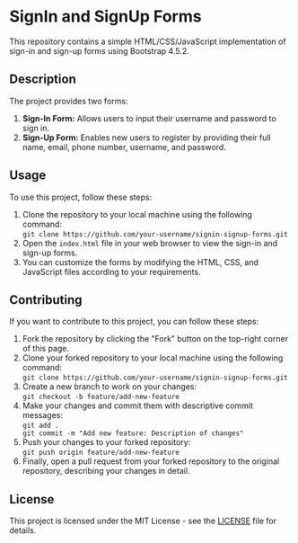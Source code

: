 <!DOCTYPE html>
<html lang="en">
<head>
    <meta charset="UTF-8">
    <meta name="viewport" content="width=device-width, initial-scale=1.0">
    <title>Repository README.md</title>
</head>
<body>
    <h1>SignIn and SignUp Forms</h1>
    <p>This repository contains a simple HTML/CSS/JavaScript implementation of sign-in and sign-up forms using Bootstrap 4.5.2.</p>
    <h2>Description</h2>
    <p>The project provides two forms:</p>
    <ol>
        <li><strong>Sign-In Form:</strong> Allows users to input their username and password to sign in.</li>
        <li><strong>Sign-Up Form:</strong> Enables new users to register by providing their full name, email, phone number, username, and password.</li>
    </ol>
    <h2>Usage</h2>
    <p>To use this project, follow these steps:</p>
    <ol>
        <li>Clone the repository to your local machine using the following command:<br>
            <code>git clone https://github.com/your-username/signin-signup-forms.git</code></li>
        <li>Open the <code>index.html</code> file in your web browser to view the sign-in and sign-up forms.</li>
        <li>You can customize the forms by modifying the HTML, CSS, and JavaScript files according to your requirements.</li>
    </ol>
    <h2>Contributing</h2>
    <p>If you want to contribute to this project, you can follow these steps:</p>
    <ol>
        <li>Fork the repository by clicking the "Fork" button on the top-right corner of this page.</li>
        <li>Clone your forked repository to your local machine using the following command:<br>
            <code>git clone https://github.com/your-username/signin-signup-forms.git</code></li>
        <li>Create a new branch to work on your changes:<br>
            <code>git checkout -b feature/add-new-feature</code></li>
        <li>Make your changes and commit them with descriptive commit messages:<br>
            <code>git add .<br>git commit -m "Add new feature: Description of changes"</code></li>
        <li>Push your changes to your forked repository:<br>
            <code>git push origin feature/add-new-feature</code></li>
        <li>Finally, open a pull request from your forked repository to the original repository, describing your changes in detail.</li>
    </ol>
    <h2>License</h2>
    <p>This project is licensed under the MIT License - see the <a href="LICENSE">LICENSE</a> file for details.</p>
</body>
</html>
